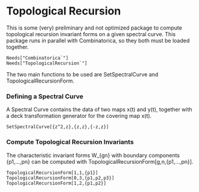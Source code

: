 # Topological Recursion 
This is some (very) preliminary and not optimized package to compute topological recursion invariant forms on a given spectral curve. This package runs in parallel with Combinatorica, so they both must be loaded together. 

```
Needs["Combinatorica`"]
Needs["TopologicalRecursion`"]
```

The two main functions to be used are SetSpectralCurve and TopologicalRecursionForm. 

### Defining a Spectral Curve

A Spectral Curve contains the data of two maps x(t) and y(t), together with a deck transformation generator for the covering map x(t). 

```
SetSpectralCurve[{z^2,z},{z,z},{-z,z}]
```

### Compute Topological Recursion Invariants

The characteristic invariant forms W_{gn} with boundary components {p1,...,pn} can be computed with TopologicalRecursionForm[g,n,{p1,...,pn}].   

```
TopologicalRecursionForm[1,1,{p1}]
TopologicalRecursionForm[0,3,{p1,p2,p3}]
TopologicalRecursionForm[1,2,{p1,p2}]
```

